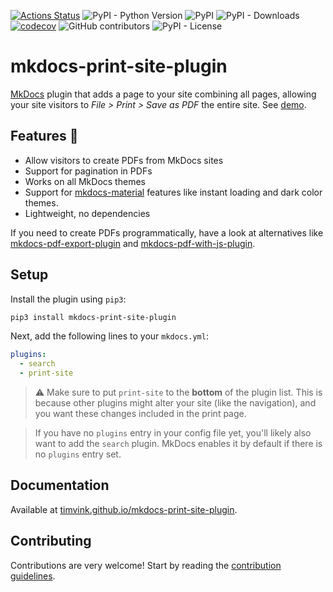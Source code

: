 [![Actions Status](https://github.com/timvink/mkdocs-print-site-plugin/workflows/pytest/badge.svg)](https://github.com/timvink/mkdocs-print-site-plugin/actions)
![PyPI - Python Version](https://img.shields.io/pypi/pyversions/mkdocs-print-site-plugin)
![PyPI](https://img.shields.io/pypi/v/mkdocs-print-site-plugin)
![PyPI - Downloads](https://img.shields.io/pypi/dm/mkdocs-print-site-plugin)
[![codecov](https://codecov.io/gh/timvink/mkdocs-print-site-plugin/branch/master/graph/badge.svg)](https://codecov.io/gh/timvink/mkdocs-print-site-plugin)
![GitHub contributors](https://img.shields.io/github/contributors/timvink/mkdocs-print-site-plugin)
![PyPI - License](https://img.shields.io/pypi/l/mkdocs-print-site-plugin)

# mkdocs-print-site-plugin

[MkDocs](https://www.mkdocs.org/) plugin that adds a page to your site combining all pages, allowing your site visitors to *File > Print > Save as PDF* the entire site. See [demo](https://timvink.github.io/mkdocs-print-site-plugin/print_page.html).

## Features :star2:

- Allow visitors to create PDFs from MkDocs sites
- Support for pagination in PDFs
- Works on all MkDocs themes
- Support for [mkdocs-material](https://github.com/squidfunk/mkdocs-material) features like instant loading and dark color themes.
- Lightweight, no dependencies

If you need to create PDFs programmatically, have a look at alternatives like [mkdocs-pdf-export-plugin](https://github.com/zhaoterryy/mkdocs-pdf-export-plugin) and [mkdocs-pdf-with-js-plugin](https://github.com/smaxtec/mkdocs-pdf-with-js-plugin).

## Setup

Install the plugin using `pip3`:

```bash
pip3 install mkdocs-print-site-plugin
```

Next, add the following lines to your `mkdocs.yml`:

```yml
plugins:
  - search
  - print-site
```

> ⚠️ Make sure to put `print-site` to the **bottom** of the plugin list. This is because other plugins might alter your site (like the navigation), and you want these changes included in the print page.

> If you have no `plugins` entry in your config file yet, you'll likely also want to add the `search` plugin. MkDocs enables it by default if there is no `plugins` entry set.

## Documentation

Available at [timvink.github.io/mkdocs-print-site-plugin](https://timvink.github.io/mkdocs-print-site-plugin/).

## Contributing

Contributions are very welcome! Start by reading the [contribution guidelines](https://timvink.github.io/mkdocs-print-site-plugin/contributing.html).
